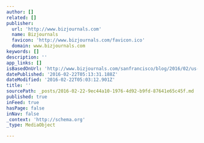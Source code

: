 ```yaml
---
author: []
related: []
publisher:
  url: 'http://www.bizjournals.com'
  name: Bizjournals
  favicon: 'http://www.bizjournals.com/favicon.ico'
  domain: www.bizjournals.com
keywords: []
description: ''
app_links: []
isBasedOnUrl: 'http://www.bizjournals.com/sanfrancisco/blog/2016/02/us-largest-wine-retailer-opens-first-bay-area-now.html'
datePublished: '2016-02-22T05:13:31.188Z'
dateModified: '2016-02-22T05:03:12.901Z'
title: ''
sourcePath: _posts/2016-02-22-9ec44a10-1976-4d92-b9fd-87641e65c45f.md
published: true
inFeed: true
hasPage: false
inNav: false
_context: 'http://schema.org'
_type: MediaObject

---
```

<article style=""></article>